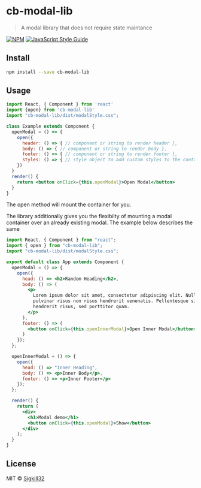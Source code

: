 # cb-modal-lib

> A modal library that does not require state maintance

[![NPM](https://img.shields.io/npm/v/cb-modal-lib.svg)](https://www.npmjs.com/package/cb-modal-lib) [![JavaScript Style Guide](https://img.shields.io/badge/code_style-standard-brightgreen.svg)](https://standardjs.com)

## Install

```bash
npm install --save cb-modal-lib
```

## Usage

```jsx
import React, { Component } from 'react'
import {open} from 'cb-modal-lib'
import "cb-modal-lib/dist/modalStyle.css";

class Example extends Component {
  openModal = () => {
    open({
      header: () => { // component or string to render header },
      body: () => { // component or string to render body },
      footer: () => { // component or string to render footer },
      styles: () => { // style object to add custom styles to the container}
    })
  }
  render() {
    return <button onClick={this.openModal}>Open Modal</button>
  }
}

```

The open method will mount the container for you.

The library additionally gives you the flexibilty of mounting a modal container over an already existing modal. The example below describes the same

```jsx
import React, { Component } from "react";
import { open } from "cb-modal-lib";
import "cb-modal-lib/dist/modalStyle.css";

export default class App extends Component {
  openModal = () => {
    open({
      head: () => <h2>Random Heading</h2>,
      body: () => (
        <p>
          Lorem ipsum dolor sit amet, consectetur adipiscing elit. Nullam
          pulvinar risus non risus hendrerit venenatis. Pellentesque sit amet
          hendrerit risus, sed porttitor quam.
        </p>
      ),
      footer: () => (
        <button onClick={this.openInnerModal}>Open Inner Modal</button>
      )
    });
  };

  openInnerModal = () => {
    open({
      head: () => "Inner Heading",
      body: () => <p>Inner Body</p>,
      footer: () => <p>Inner Footer</p>
    });
  };

  render() {
    return (
      <div>
        <h1>Modal demo</h1>
        <button onClick={this.openModal}>Show</button>
      </div>
    );
  }
}

```

## License

MIT © [Sigkill32](https://github.com/Sigkill32)
